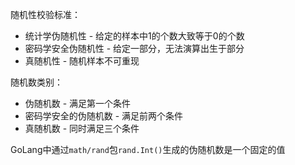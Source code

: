 随机性校验标准：
- 统计学伪随机性 - 给定的样本中1的个数大致等于0的个数
- 密码学安全伪随机性 - 给定一部分，无法演算出生于部分
- 真随机性 - 随机样本不可重现

随机数类别：
- 伪随机数 - 满足第一个条件
- 密码学安全的伪随机数 - 满足前两个条件
- 真随机数 - 同时满足三个条件

GoLang中通过`math/rand`包`rand.Int()`生成的伪随机数是一个固定的值

